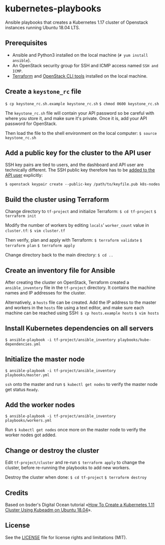 kubernetes-playbooks
=============

Ansible playbooks that creates a Kubernetes 1.17 cluster of Openstack instances running Ubuntu 18.04 LTS.

## Prerequisites
* Ansible and Python3 installed on the local machine (`# yum install ansible`).
* An OpenStack security group for SSH and ICMP access named `SSH and ICMP`.
* [Terraform](https://www.terraform.io/downloads.html) and [OpenStack CLI tools](https://docs.nrec.no/api.html) installed on the local machine.

## Create a `keystone_rc` file
 `$ cp keystone_rc.sh.example keystone_rc.sh`
 `$ chmod 0600 keystone_rc.sh`

The `keystone_rc.sh` file will contain your API password so be careful with where you store it, and make sure it's private. Once it is, add your API password for OpenStack.

Then load the file to the shell environment on the local computer:
 `$ source keystone_rc.sh`

## Add a public key for the cluster to the API user
SSH key pairs are tied to users, and the dashboard and API user are technically different. The SSH public key therefore has to be [added to the API user](https://docs.openstack.org/python-openstackclient/latest/cli/command-objects/keypair.html#keypair-create) explicitly:

 `$ openstack keypair create --public-key /path/to/keyfile.pub k8s-nodes`

## Build the cluster using Terraform
Change directory to `tf-project` and initialize Terraform:
 `$ cd tf-project`
 `$ terraform init`

Modify the number of workers by editing `locals`' `worker_count` value in `cluster.tf`:
 `$ vim cluster.tf`

Then verify, plan and apply with Terraform:
 `$ terraform validate`
 `$ terraform plan`
 `$ terraform apply`

Change directory back to the main directory:
 `$ cd ..`

## Create an inventory file for Ansible
After creating the cluster on OpenStack, Terraform created a `ansible_inventory` file in the `tf-project` directory. It contains the machine names and IP addresses for the cluster.

Alternatively, a `hosts` file can be created. Add the IP address to the master and workers in the `hosts` file using a text editor, and make sure each machine can be reached using SSH:
 `$ cp hosts.example hosts`
 `$ vim hosts`

## Install Kubernetes dependencies on all servers
 `$ ansible-playbook -i tf-project/ansible_inventory playbooks/kube-dependencies.yml`

## Initialize the master node
 `$ ansible-playbook -i tf-project/ansible_inventory playbooks/master.yml`

`ssh` onto the master and run `$ kubectl get nodes` to verify the master node get status `Ready`.

## Add the worker nodes
 `$ ansible-playbook -i tf-project/ansible_inventory playbooks/workers.yml`

Run `$ kubectl get nodes` once more on the master node to verify the worker nodes got added.

## Change or destroy the cluster
Edit `tf-project/cluster` and re-run `$ terraform apply` to change the cluster, before re-running the playbooks to add new workers.

Destroy the cluster when done:
 `$ cd tf-project`
 `$ terraform destroy`

## Credits
Based on bsder's Digital Ocean tutorial «[How To Create a Kubernetes 1.11 Cluster Using Kubeadm on Ubuntu 18.04](https://www.digitalocean.com/community/tutorials/how-to-create-a-kubernetes-1-11-cluster-using-kubeadm-on-ubuntu-18-04)».

## License
See the [LICENSE](LICENSE.md) file for license rights and limitations (MIT).
